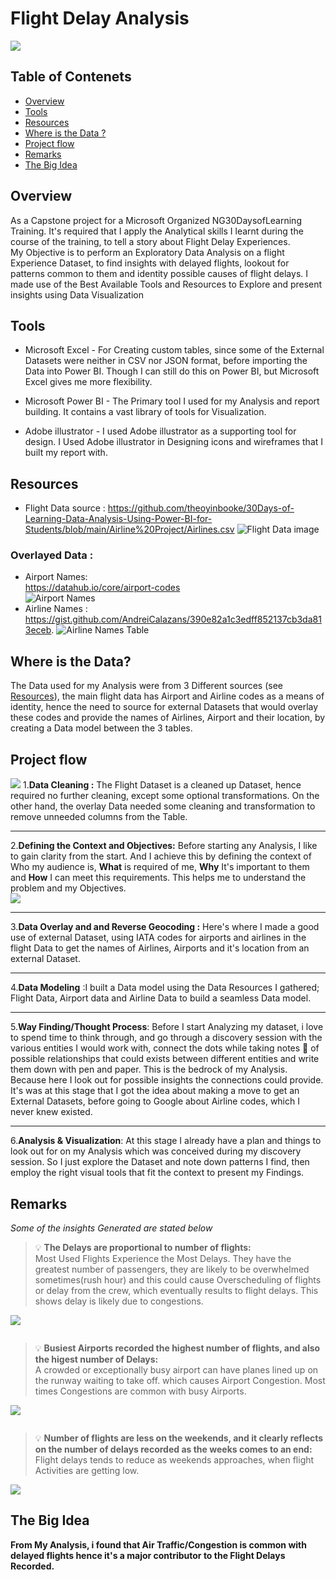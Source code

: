 # Flight Delay Analysis
![](https://github.com/Driplytics/Flight-Delay-Analysis-/blob/main/Delayed.png)
   ## Table of Contenets  
   - [Overview](https://github.com/Driplytics/Flight-Delay-Analysis-/edit/main/README.md#overview)  
   - [Tools](https://github.com/Driplytics/Flight-Delay-Analysis-/edit/main/README.md#tools)  
   - [Resources](https://github.com/Driplytics/Flight-Delay-Analysis-/edit/main/README.md#resources)
   - [Where is the Data ?](https://github.com/Driplytics/Flight-Delay-Analysis-/edit/main/README.md#where-is-the-data)
   - [Project flow](https://github.com/Driplytics/Flight-Delay-Analysis-/edit/main/README.md#project-flow)
   - [Remarks](https://github.com/Driplytics/Flight-Delay-Analysis-/edit/main/README.md#remarks)
   - [The Big Idea](https://github.com/Driplytics/Flight-Delay-Analysis-/edit/main/README.md#the-big-idea)

##   Overview
As a Capstone project for a Microsoft Organized NG30DaysofLearning Training. It's required that I apply the Analytical skills I learnt during the course of the training, to tell a story about Flight Delay Experiences.  
My Objective is to perform an Exploratory Data Analysis on a flight Experience Dataset, to find insights with delayed flights, lookout for patterns common to them and identity possible causes of flight delays. I made use of the Best Available Tools and Resources to Explore and present insights using Data Visualization  

##  Tools


*  Microsoft Excel - For Creating custom tables, since some of the External Datasets were neither in CSV nor JSON format, before importing the Data into Power BI. Though I can still do this on Power BI, but Microsoft Excel gives me more flexibility.

*  Microsoft Power BI - The Primary tool I used for my Analysis and report building. It contains a vast library of tools for Visualization.

*  Adobe illustrator - I used Adobe illustrator as a supporting tool for design. I Used Adobe illustrator in Designing icons and wireframes that I built my report with. 




##  Resources

* Flight Data source : 
<https://github.com/theoyinbooke/30Days-of-Learning-Data-Analysis-Using-Power-BI-for-Students/blob/main/Airline%20Project/Airlines.csv>  ![Flight Data image](https://github.com/Driplytics/Flight-Delay-Analysis-/blob/main/Dataset.png)

###  Overlayed Data :   
   *  Airport Names:  
<https://datahub.io/core/airport-codes>  
![Airport Names](https://github.com/Driplytics/Flight-Delay-Analysis-/blob/main/Airport%20Name%20Data.png)  
*  Airline Names : 
<https://gist.github.com/AndreiCalazans/390e82a1c3edff852137cb3da813eceb>. ![Airline Names Table](https://github.com/Driplytics/Flight-Delay-Analysis-/blob/main/Airline%20Table.png)





##  Where is the Data? 
The Data used for my Analysis were from 3 Different sources (see [Resources](https://github.com/Driplytics/Flight-Delay-Analysis-/edit/main/README.md#resources)), the main flight data has Airport and Airline codes as a means of identity, hence the need to source for external Datasets that would  overlay these codes and provide the names of Airlines, Airport and their location, by creating a Data model  between the 3 tables. 

##  Project flow
![](https://github.com/Driplytics/Flight-Delay-Analysis-/blob/main/Project%20flowArtboard%201.png)
1.__Data Cleaning :__ The Flight Dataset is a cleaned up Dataset, hence required no further cleaning, except some optional transformations. On the other hand, the overlay Data needed some cleaning and transformation to remove unneeded columns from the Table. 
 
___

2.__Defining the Context and Objectives:__ Before starting any Analysis, I like to gain clarity from the start. And I achieve this by defining the context of Who my audience is, **What** is required of me, **Why** It's important to them and **How** I can meet this requirements. This helps me to understand the problem and my Objectives.  
    ![](https://github.com/Driplytics/Flight-Delay-Analysis-/blob/main/Flight%20Experience%20Context.jpg)
___

3.__Data Overlay and and Reverse Geocoding :__ Here's where I made a good use of external Dataset, using IATA codes for airports and airlines in the flight Data to get the names of Airlines, Airports and it's location from an external Dataset.

___

4.__Data Modeling__ :I built a Data model using the Data Resources I gathered; Flight Data, Airport data and Airline Data to build a seamless Data model.

___
5.__Way Finding/Thought Process__: Before I start Analyzing my dataset, i love to spend time to think through, and go through a discovery session with the various entities I would work with, connect the dots while taking notes :memo: of possible relationships that could exists between different entities and write them down with pen and paper. This is the bedrock of my Analysis. Because here I look out for possible insights the connections could provide.  It's was at this stage that I got the idea about making a move to get an External Datasets, before going to Google about Airline codes, which I never knew existed. 

___
6.__Analysis & Visualization__: At this stage I already have a plan and things to look out for on my Analysis which was conceived during my discovery session. So I just explore the Dataset and note down patterns I find, then employ the right visual tools that fit the context to present my Findings.  
## Remarks 
   *Some of the insights Generated are stated below*    
>:bulb: **The Delays are proportional to number of flights:**   
   Most Used Flights Experience the Most Delays. They have the greatest number of passengers, they are likely to be overwhelmed sometimes(rush hour) and this could cause Overscheduling of flights or delay from the crew, which eventually results to flight delays. This shows delay is likely due to congestions.    

 ![](https://github.com/Driplytics/Flight-Delay-Analysis-/blob/main/Airline%20Review.png)
```

```

>:bulb: **Busiest Airports recorded the highest number of flights, and also the higest number of Delays:**  
    A crowded or exceptionally busy airport can have planes lined up on the runway waiting to take off. which causes Airport Congestion. Most times Congestions are common with busy Airports.  
  
 ![](https://github.com/Driplytics/Flight-Delay-Analysis-/blob/main/airports%20review.png)  
 ```
 
 ```
> :bulb: **Number of flights are less on the weekends, and it clearly reflects on the number of delays recorded as the weeks comes to an end:**  
> Flight delays tends to reduce as weekends approaches, when flight Activities are getting low.  

 ![](https://github.com/Driplytics/Flight-Delay-Analysis-/blob/main/Weekends%20Review.png)
 
 ## The Big Idea 
 **From My Analysis, i found that Air Traffic/Congestion is common with delayed flights hence it's a major contributor to the Flight Delays Recorded.**






 


















